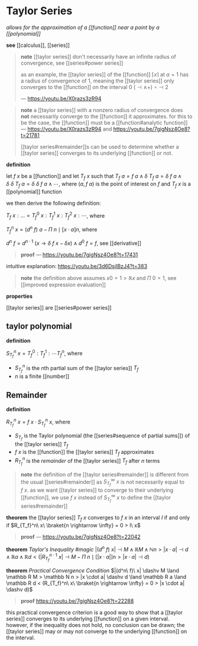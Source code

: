# Taylor Series

_allows for the approximation of a [[function]] near a point by a [[polynomial]]_

**see** [[calculus]], [[series]]

> **note** [[taylor series]] don't necessarily have an infinite radius of convergence, see [[series#power series]]
>
> as an example, the [[taylor series]] of the [[function]] $\lceil x \rceil$ at $a = 1$ has a radius of convergence of $1$, meaning the [[taylor series]] only converges to the [[function]] on the interval $0\ (\dashv \land +)\ \circ \dashv 2$
>
> &mdash; <https://youtu.be/X0razs3zR94>

> **note** a [[taylor series]] with a nonzero radius of convergence does **not** necessarily converge to the [[function]] it approximates. for this to be the case, the [[function]] must be a [[function#analytic function]] &mdash; <https://youtu.be/X0razs3zR94> and <https://youtu.be/7gigNsz4Oe8?t=21781>
>
> [[taylor series#remainder]]s can be used to determine whether a [[taylor series]] converges to its underlying [[function]] or not.

**definition**

let $f\ x$ be a [[function]] and let $T_f\ x$ such that $T_f\ a = f\ a \land \delta\ T_f\ a = \delta\ f\ a \land \delta\ \delta\ T_f\ a = \delta\ \delta\ f\ a \land \cdots$, where $(a, f\ a)$ is the point of interest on $f$ and $T_f\ x$ is a [[polynomial]] function

we then derive the following definition:

$T_f\ x : \dots = T_f^0\ x : T_f^1\ x : T_f^2\ x : \cdots$, where

$T_f^n\ x = (d^n\ f)\ a - \Pi\ n \mid [x \cdot a]n$, where

$d^n\ f = d^{n \cdot 1}\ (x \rightarrow \delta\ f\ x - \delta x) \land d^0\ f = f$, see [[derivative]]

> **proof** &mdash; <https://youtu.be/7gigNsz4Oe8?t=17431>

intuitive explanation: <https://youtu.be/3d6DsjIBzJ4?t=383>

> **note** the definition above assumes $x0 = 1 > \mathbb R x$ and $\Pi\ 0 = 1$, see [[improved expression evaluation]]

**properties**

[[taylor series]] are [[series#power series]]

## taylor polynomial

**definition**

$S_{T_f}^n\ x = T_f^0 : T_f^1 : \cdots T_f^n$, where

- $S_{T_f}^n$ is the $n$th partial sum of the [[taylor series]] $T_f$
- $n$ is a finite [[number]]

## Remainder

**definition**

$R_{T_f}^n\ x = f\ x \cdot S_{T_f}^n\ x$, where

- $S_{T_f}$ is the Taylor polynomial (the [[series#sequence of partial sums]]) of the [[taylor series]] $T_f$
- $f\ x$ is the [[function]] the [[taylor series]] $T_f$ approximates
- $R_{T_f}^n$ is the _remainder_ of the [[taylor series]] $T_f$ after $n$ terms

> **note** the definition of the [[taylor series#remainder]] is different from the usual [[series#remainder]] as $S_{T_f}^\infty\ x$ is not necessarily equal to $f\ x$. as we want [[taylor series]] to converge to their underlying [[function]], we use $f\ x$ instead of $S_{T_f}^\infty\ x$ to define the [[taylor series#remainder]]

**theorem** the [[taylor series]] $T_f\ x$ converges to $f\ x$ in an interval $I$ if and only if $R_{T_f}^n\ x\ \braket{n \rightarrow \infty} = 0 > I\ x$

> **proof** &mdash; <https://youtu.be/7gigNsz4Oe8?t=22042>

**theorem** _Taylor's Inequality #magic_ $|(d^n\ f)\ x| \dashv M \land \mathbb R M \land \mathbb N n > |x \cdot a| \dashv d \land \mathbb R a \land \mathbb R d < (|R_{T_f}^{n \cdot 1}\ x| \dashv M - \Pi\ n \mid [|x \cdot a|]n > |x \cdot a| \dashv d)$

**theorem** _Practical Convergence Condition_ $|(d^n\ f)\ x| \dashv M \land \mathbb R M > \mathbb N n > |x \cdot a| \dashv d \land \mathbb R a \land \mathbb R d < (R_{T_f}^n\ x\ \braket{n \rightarrow \infty} = 0 > |x \cdot a| \dashv d)$

> **proof** <https://youtu.be/7gigNsz4Oe8?t=22288>

this practical convergence criterion is a good way to show that a [[taylor series]] converges to its underlying [[function]] on a given interval. however, if the inequality does not hold, no conclusion can be drawn; the [[taylor series]] may or may not converge to the underlying [[function]] on the interval.

